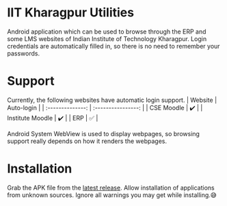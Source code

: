 # IIT Kharagpur Utilities
Android application which can be used to browse through the ERP and some LMS websites of Indian Institute of Technology
Kharagpur. Login credentials are automatically filled in, so there is no need to remember your passwords.

# Support
Currently, the following websites have automatic login support.
| Website          | Auto-login         |
| :--------------: | :----------------: |
| CSE Moodle       | :heavy_check_mark: |
| Institute Moodle | :heavy_check_mark: |
| ERP              | :white_check_mark: |

Android System WebView is used to display webpages, so browsing support really depends on how it renders the webpages.

# Installation
Grab the APK file from the [latest release](https://github.com/tfpf/iitkgp-utilities/releases/latest). Allow
installation of applications from unknown sources. Ignore all warnings you may get while installing.:sweat_smile:
